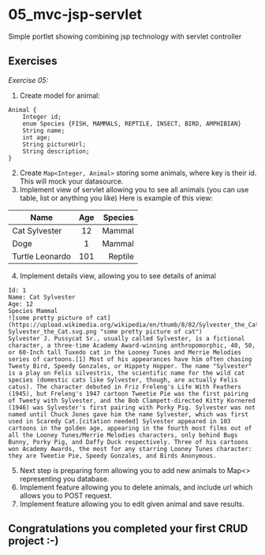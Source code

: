 # 05_mvc-jsp-servlet
Simple portlet showing combining jsp technology with servlet controller


## Exercises

*Exercise 05:*
1. Create model for animal:
```
Animal {
    Integer id;
    enum Species {FISH, MAMMALS, REPTILE, INSECT, BIRD, AMPHIBIAN}
    String name;
    int age;
    String pictureUrl;
    String description;
}
```
2. Create `Map<Integer, Animal>` storing some animals, where key is their id. This will mock your datasource.
3. Implement view of servlet allowing you to see all animals (you can use table, list or anything you like)
Here is example of this view:

| Name            | Age           |Species  |
| ----------------|:-------------:| -------:|
| Cat Sylvester   |12             | Mammal  |
| Doge            |1              | Mammal  |
| Turtle Leonardo |101            | Reptile |

4. Implement details view, allowing you to see details of animal
```
Id: 1
Name: Cat Sylvester
Age: 12
Species Mammal
![some pretty picture of cat](https://upload.wikimedia.org/wikipedia/en/thumb/8/82/Sylvester_the_Cat.svg/1200px-Sylvester_the_Cat.svg.png "some pretty picture of cat")
Sylvester J. Pussycat Sr., usually called Sylvester, is a fictional character, a three-time Academy Award-winning anthropomorphic, 40, 50, or 60-Inch tall Tuxedo cat in the Looney Tunes and Merrie Melodies series of cartoons.[1] Most of his appearances have him often chasing Tweety Bird, Speedy Gonzales, or Hippety Hopper. The name "Sylvester" is a play on Felis silvestris, the scientific name for the wild cat species (domestic cats like Sylvester, though, are actually Felis catus). The character debuted in Friz Freleng's Life With Feathers (1945), but Freleng's 1947 cartoon Tweetie Pie was the first pairing of Tweety with Sylvester, and the Bob Clampett-directed Kitty Kornered (1946) was Sylvester's first pairing with Porky Pig. Sylvester was not named until Chuck Jones gave him the name Sylvester, which was first used in Scaredy Cat.[citation needed] Sylvester appeared in 103 cartoons in the golden age, appearing in the fourth most films out of all the Looney Tunes/Merrie Melodies characters, only behind Bugs Bunny, Porky Pig, and Daffy Duck respectively. Three of his cartoons won Academy Awards, the most for any starring Looney Tunes character: they are Tweetie Pie, Speedy Gonzales, and Birds Anonymous.
```
5. Next step is preparing form allowing you to add new animals to Map<> representing you database.
6. Implement feature allowing you to delete animals, and include url which allows you to POST request.
7. Implement feature allowing you to edit given animal and save results.
## Congratulations you completed your first CRUD project :-)